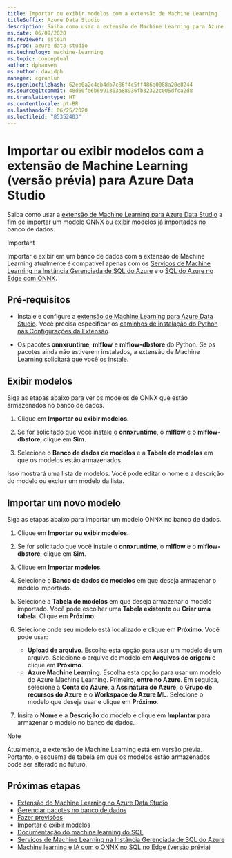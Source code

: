 ```yaml
---
title: Importar ou exibir modelos com a extensão de Machine Learning
titleSuffix: Azure Data Studio
description: Saiba como usar a extensão de Machine Learning para Azure Data Studio a fim de importar um modelo ONNX ou exibir modelos já importados no banco de dados.
ms.date: 06/09/2020
ms.reviewer: sstein
ms.prod: azure-data-studio
ms.technology: machine-learning
ms.topic: conceptual
author: dphansen
ms.author: davidph
manager: cgronlun
ms.openlocfilehash: 62eb0a2c4eb4db7c86f4c5ff486a0088a20e8244
ms.sourcegitcommit: 48d60fe6b6991303a88936fb32322c005dfca2d8
ms.translationtype: HT
ms.contentlocale: pt-BR
ms.lasthandoff: 06/25/2020
ms.locfileid: "85352403"
---
```

# <a name="import-or-view-models-with-machine-learning-extension-preview-for-azure-data-studio"></a>Importar ou exibir modelos com a extensão de Machine Learning (versão prévia) para Azure Data Studio

Saiba como usar a [extensão de Machine Learning para Azure Data Studio](machine-learning-extension.md) a fim de importar um modelo ONNX ou exibir modelos já importados no banco de dados.

> [!IMPORTANT]
> Importar e exibir em um banco de dados com a extensão de Machine Learning atualmente é compatível apenas com os [Serviços de Machine Learning na Instância Gerenciada de SQL do Azure](/azure/azure-sql/managed-instance/machine-learning-services-overview) e o [SQL do Azure no Edge com ONNX](/azure/azure-sql-edge/onnx-overview).

## <a name="prerequisites"></a>Pré-requisitos

- Instale e configure a [extensão de Machine Learning para Azure Data Studio](machine-learning-extension.md). Você precisa especificar os [caminhos de instalação do Python nas Configurações da Extensão](machine-learning-extension.md#settings).

- Os pacotes **onnxruntime**, **mlflow** e **mlflow-dbstore** do Python. Se os pacotes ainda não estiverem instalados, a extensão de Machine Learning solicitará que você os instale.

## <a name="view-models"></a>Exibir modelos

Siga as etapas abaixo para ver os modelos de ONNX que estão armazenados no banco de dados.

1. Clique em **Importar ou exibir modelos**.

1. Se for solicitado que você instale o **onnxruntime**, o **mlflow** e o **mlflow-dbstore**, clique em **Sim**.

1. Selecione o **Banco de dados de modelos** e a **Tabela de modelos** em que os modelos estão armazenados.

Isso mostrará uma lista de modelos. Você pode editar o nome e a descrição do modelo ou excluir um modelo da lista.

## <a name="import-a-new-model"></a>Importar um novo modelo

Siga as etapas abaixo para importar um modelo ONNX no banco de dados.

1. Clique em **Importar ou exibir modelos**.

1. Se for solicitado que você instale o **onnxruntime**, o **mlflow** e o **mlflow-dbstore**, clique em **Sim**.

1. Clique em **Importar modelos**.

1. Selecione o **Banco de dados de modelos** em que deseja armazenar o modelo importado.

1. Selecione a **Tabela de modelos** em que deseja armazenar o modelo importado. Você pode escolher uma **Tabela existente** ou **Criar uma tabela**. Clique em **Próximo**.

1. Selecione onde seu modelo está localizado e clique em **Próximo**. Você pode usar:
    - **Upload de arquivo**. Escolha esta opção para usar um modelo de um arquivo. Selecione o arquivo de modelo em **Arquivos de origem** e clique em **Próximo**.
    - **Azure Machine Learning**. Escolha esta opção para usar um modelo do Azure Machine Learning. Primeiro, **entre no Azure**. Em seguida, selecione a **Conta do Azure**, a **Assinatura do Azure**, o **Grupo de recursos do Azure** e o **Workspace do Azure ML**. Selecione o modelo que deseja usar e clique em **Próximo**.

1. Insira o **Nome** e a **Descrição** do modelo e clique em **Implantar** para armazenar o modelo no banco de dados.

> [!NOTE]
> Atualmente, a extensão de Machine Learning está em versão prévia. Portanto, o esquema de tabela em que os modelos estão armazenados pode ser alterado no futuro.

## <a name="next-steps"></a>Próximas etapas

- [Extensão do Machine Learning no Azure Data Studio](machine-learning-extension.md)
- [Gerenciar pacotes no banco de dados](machine-learning-extension-manage-packages.md)
- [Fazer previsões](machine-learning-extension-predictions.md)
- [Importar e exibir modelos](machine-learning-extension-import-view-models.md)
- [Documentação do machine learning do SQL](../machine-learning/index.yml)
- [Serviços de Machine Learning na Instância Gerenciada de SQL do Azure](/azure/azure-sql/managed-instance/machine-learning-services-overview)
- [Machine learning e IA com o ONNX no SQL no Edge (versão prévia)](/azure/azure-sql-edge/onnx-overview)
